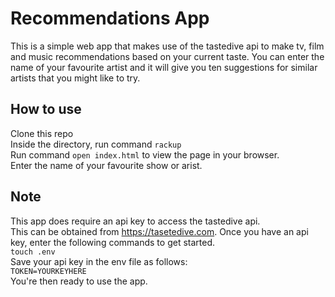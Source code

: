 Recommendations App
===================

This is a simple web app that makes use of the tastedive api to make tv, film and music recommendations based on your current taste. You can enter the name of your favourite artist and it will give you ten suggestions for similar artists that you might like to try. 

## How to use ##
Clone this repo   
Inside the directory, run command `rackup `  
Run command `open index.html` to view the page in your browser.  
Enter the name of your favourite show or arist.

## Note ##
This app does require an api key to access the tastedive api.  
This can be obtained from https://tasetedive.com.
Once you have an api key, enter the following commands to get started.  
`touch .env`  
Save your api key in the env file as follows:  
`TOKEN=YOURKEYHERE`  
You're then ready to use the app.
